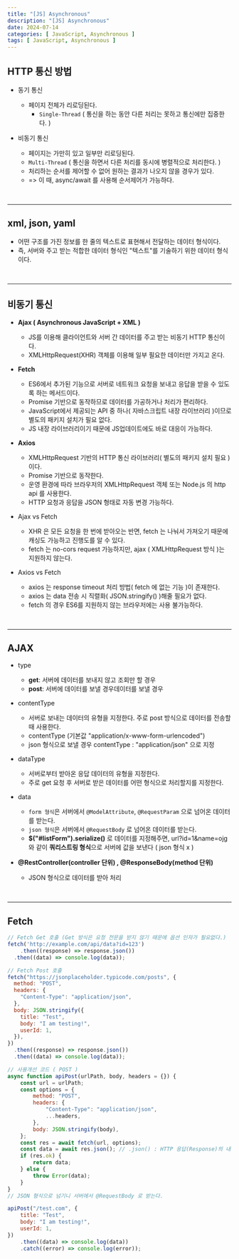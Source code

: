```yaml
---
title: "[JS] Asynchronous"
description: "[JS] Asynchronous"
date: 2024-07-14
categories: [ JavaScript, Asynchronous ]
tags: [ JavaScript, Asynchronous ]
---
```


## HTTP 통신 방법

- 동기 통신 
  - 페이지 전체가 리로딩된다. 
	- `Single-Thread` ( 통신을 하는 동안 다른 처리는 못하고 통신에만 집중한다. ) 
  
- 비동기 통신 
	- 페이지는 가만히 있고 일부만 리로딩된다. 
	- `Multi-Thread` ( 통신을 하면서 다른 처리를 동시에 병렬적으로 처리한다. ) 
	- 처리하는 순서를 제어할 수 없어 원하는 결과가 나오지 않을 경우가 있다. 
	- => 이 때, async/await 를 사용해 순서제어가 가능하다. 

<br/>
<hr>

## xml, json, yaml 

* 어떤 구조를 가진 정보를 한 줄의 텍스트로 표현해서 전달하는 데이터 형식이다. 
* 즉, 서버와 주고 받는 적합한 데이터 형식인 "텍스트"를 기술하기 위한 데이터 형식이다.

<br/>
<hr>

## 비동기 통신

- **Ajax ( Asynchronous JavaScript + XML )**
	- JS를 이용해 클라이언트와 서버 간 데이터를 주고 받는 비동기 HTTP 통신이다. 
	- XMLHttpRequest(XHR) 객체를 이용해 일부 필요한 데이터만 가지고 온다. 
	
- **Fetch** 
	- ES6에서 추가된 기능으로 서버로 네트워크 요청을 보내고 응답을 받을 수 있도록 하는 메서드이다. 
	- Promise 기반으로 동작하므로 데이터를 가공하거나 처리가 편리하다. 
	- JavaScript에서 제공되는 API 중 하나( 자바스크립트 내장 라이브러리 )이므로 별도의 패키지 설치가 필요 없다. 
	- JS 내장 라이브러리이기 때문에 JS업데이트에도 바로 대응이 가능하다. 
  
- **Axios** 
	- XMLHttpRequest 기반의 HTTP 통신 라이브러리( 별도의 패키지 설치 필요 )이다. 
	- Promise 기반으로 동작한다. 
	- 운영 환경에 따라 브라우저의 XMLHttpRequest 객체 또는 Node.js 의 http api 를 사용한다. 
	- HTTP 요청과 응답을 JSON 형태로 자동 변경 가능하다. 
  
- Ajax vs Fetch 
	- XHR 은 모든 요청을 한 번에 받아오는 반면, fetch 는 나눠서 가져오기 때문에 캐싱도 가능하고 진행도를 알 수 있다. 
	- fetch 는 no-cors request 가능하지만, ajax ( XMLHttpRequest 방식 )는 지원하지 않는다. 
	
- Axios vs Fetch 
	- axios 는 response timeout 처리 방법( fetch 에 없는 기능 )이 존재한다. 
	- axios 는 data 전송 시 직렬화( JSON.stringify() )해줄 필요가 없다. 
	- fetch 의 경우 ES6를 지원하지 않는 브라우저에는 사용 불가능하다. 

<br/>
<hr>

## AJAX

- type
	- **get**: 서버에 데이터를 보내지 않고 조회만 할 경우
	- **post**: 서버에 데이터를 보낼 경우데이터를 보낼 경우
  
- contentType 
	- 서버로 보내는 데이터의 유형을 지정한다. 주로 post 방식으로 데이터를 전송할 때 사용한다. 
	- contentType (기본값 "application/x-www-form-urlencoded") 
	- json 형식으로 보낼 경우 contentType : "application/json" 으로 지정
  
- dataType 
	- 서버로부터 받아온 응답 데이터의 유형을 지정한다. 
	- 주로 get 요청 후 서버로 받은 데이터를 어떤 형식으로 처리할지를 지정한다. 
  
- data 
	- `form 형식`은 서버에서 `@ModelAttribute`, `@RequestParam` 으로 넘어온 데이터를 받는다. 
	- `json 형식`은 서버에서 `@RequestBody` 로 넘어온 데이터를 받는다. 
	- **$("#listForm").serialize()** 로 데이터를 지정해주면, url?id=1&name=ojg 와 같이 **쿼리스트링 형식**으로 서버에 값을 보낸다 ( json 형식 x ) 
  
- **@RestController(controller 단위) , @ResponseBody(method 단위)** 
	- JSON 형식으로 데이터를 받아 처리

<br/>
<hr>

## Fetch

```javascript
// Fetch Get 호출 (Get 방식은 요청 전문을 받지 않기 때문에 옵션 인자가 필요없다.)
fetch('http://example.com/api/data?id=123')
	.then((response) => response.json())
  .then((data) => console.log(data));

// Fetch Post 호출
fetch("https://jsonplaceholder.typicode.com/posts", {
  method: "POST",
  headers: {
    "Content-Type": "application/json",
  },
  body: JSON.stringify({
    title: "Test",
    body: "I am testing!",
    userId: 1,
  }),
})
  .then((response) => response.json())
  .then((data) => console.log(data));

// 사용개선 코드 ( POST )
async function apiPost(urlPath, body, headers = {}) {
	const url = urlPath;
	const options = {
		method: "POST",
		headers: {
			"Content-Type": "application/json",
			...headers,
		},
		body: JSON.stringify(body),
	};
	const res = await fetch(url, options);
	const data = await res.json(); // .json() : HTTP 응답(Response)의 내용을 JSON 형식으로 파싱하여 JavaScript 객체로 변환한다.
	if (res.ok) {
		return data;
	} else {
		throw Error(data);
	}
}
// JSON 형식으로 넘기니 서버에서 @RequestBody 로 받는다.

apiPost("/test.com", {
	title: "Test",
	body: "I am testing!",
	userId: 1,
})
	.then((data) => console.log(data))
	.catch((error) => console.log(error));

```